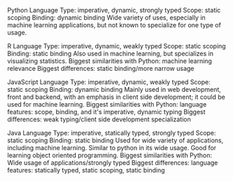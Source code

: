Python
Language Type: imperative, dynamic, strongly typed
Scope: static scoping
Binding: dynamic binding
Wide variety of uses, especially in machine learning applications, but not known to specialize for one type of usage.

R
Language Type: imperative, dynamic, weakly typed
Scope: static scoping
Binding: static binding
Also used in machine learning, but specializes in visualizing statistics.
Biggest similarities with Python: machine learning relevance
Biggest differences: static binding/more narrow usage

JavaScript
Language Type: imperative, dynamic, weakly typed
Scope: static scoping
Binding: dynamic binding
Mainly used in web development, front and backend, with an emphasis in client side development; it could be used for machine learning.
Biggest similarities with Python: language features: scope, binding, and it's imperative, dynamic typing
Biggest differences: weak typing/client side development specialization

Java
Language Type: imperative, statically typed, strongly typed
Scope: static scoping
Binding: static binding
Used for wide variety of applications, including machine learning. Similar to python in its wide usage. Good for learning object oriented programming.
Biggest similarities with Python: Wide usage of applications/strongly typed
Biggest differences: language features: statically typed, static scoping, static binding